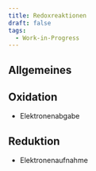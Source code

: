 ```yaml
---
title: Redoxreaktionen
draft: false
tags:
  - Work-in-Progress
---
```


## Allgemeines

## Oxidation
- Elektronenabgabe

## Reduktion
- Elektronenaufnahme